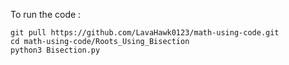 To run the code : 
```
git pull https://github.com/LavaHawk0123/math-using-code.git
cd math-using-code/Roots_Using_Bisection
python3 Bisection.py
```
